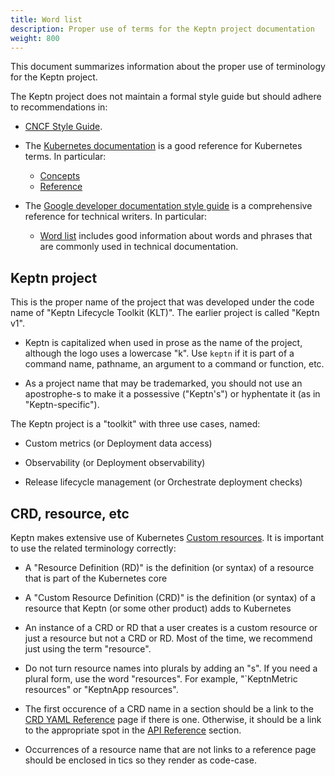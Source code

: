 ```yaml
---
title: Word list
description: Proper use of terms for the Keptn project documentation
weight: 800
---
```


This document summarizes information
about the proper use of terminology for the Keptn project.

The Keptn project does not maintain a formal style guide
but should adhere to recommendations in:

* [CNCF Style Guide](https://github.com/cncf/foundation/blob/main/style-guide.md).

* The [Kubernetes documentation](https://kubernetes.io/docs/home/)
  is a good reference for Kubernetes terms.
   In particular:

  * [Concepts](https://kubernetes.io/docs/concepts/)
  * [Reference](https://kubernetes.io/docs/reference/)

* The [Google developer documentation style guide](https://developers.google.com/style)
  is a comprehensive reference for technical writers.
   In particular:

  * [Word list](https://developers.google.com/style/word-list)
    includes good information about words and phrases
    that are commonly used in technical documentation.

## Keptn project

This is the proper name of the project that was developed
under the code name of "Keptn Lifecycle Toolkit (KLT)".
The earlier project is called "Keptn v1".

* Keptn is capitalized when used in prose as the name of the project,
  although the logo uses a lowercase "k".
  Use `keptn` if it is part of a command name, pathname,
  an argument to a command or function, etc.

* As a project name that may be trademarked,
  you should not use an apostrophe-s to make it a possessive ("Keptn's")
  or hyphentate it (as in "Keptn-specific").

The Keptn project is a "toolkit" with three use cases, named:

* Custom metrics (or Deployment data access)

* Observability (or Deployment observability)

* Release lifecycle management (or Orchestrate deployment checks)

## CRD, resource, etc

Keptn makes extensive use of Kubernetes
[Custom resources](https://developers.google.com/style/word-list).
It is important to use the related terminology correctly:

* A "Resource Definition (RD)" is the definition (or syntax)
  of a resource that is part of the Kubernetes core

* A "Custom Resource Definition (CRD)" is the definition
  (or syntax) of a resource that Keptn (or some other product)
  adds to Kubernetes

* An instance of a CRD or RD that a user creates is a custom resource
  or just a resource but not a CRD or RD.
  Most of the time, we recommend just using the term "resource".

* Do not turn resource names into plurals by adding an "s".
  If you need a plural form, use the word "resources".
  For example, "`KeptnMetric resources" or "KeptnApp resources".

* The first occurence of a CRD name in a section should be a link to the
  [CRD YAML Reference](../../../docs/yaml-crd-ref)
  page if there is one.
  Otherwise, it should be a link to the appropriate spot in the
  [API Reference](../../../docs/crd-ref)
  section.

* Occurrences of a resource name that are not links to a reference page
  should be enclosed in tics so they render as code-case.
